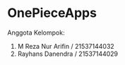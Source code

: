 # OnePieceApps
Anggota Kelompok:
1. M Reza Nur Arifin / 21537144032
2. Rayhans Danendra / 21537144029
